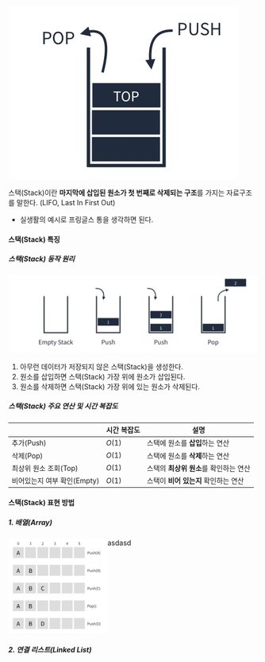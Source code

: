 ![스택 배경 이미지](/assets/images/data_structor/stack/stack_thumbnail.webp)

스택(Stack)이란 **마지막에 삽입된 원소가 첫 번째로 삭제되는 구조**를 가지는 자료구조를 말한다. (LIFO, Last In First Out)

- 실생활의 예시로 프링글스 통을 생각하면 된다.

#### 스택(Stack) 특징

##### 스택(Stack) 동작 원리

![스택 동작 원리](/assets/images/data_structor/stack/stack_works.webp)

1. 아무런 데이터가 저장되지 않은 스택(Stack)을 생성한다.
2. 원소를 삽입하면 스택(Stack) 가장 위에 원소가 삽입된다.
3. 원소를 삭제하면 스택(Stack) 가장 위에 있는 원소가 삭제된다.

##### 스택(Stack) 주요 연산 및 시간 복잡도

|                             | 시간 복잡도 | 설명                                   |
| --------------------------- | ----------- | -------------------------------------- |
| 추가(Push)                  | $O(1)$      | 스택에 원소를 **삽입**하는 연산        |
| 삭제(Pop)                   | $O(1)$      | 스택에 원소를 **삭제**하는 연산        |
| 최상위 원소 조회(Top)       | $O(1)$      | 스택의 **최상위 원소**를 확인하는 연산 |
| 비어있는지 여부 확인(Empty) | $O(1)$      | 스택이 **비어 있는지** 확인하는 연산   |

#### 스택(Stack) 표현 방법

##### 1. 배열(Array)

<div style="display: flex; width: 100%;">
  <div>
    <img src="/assets/images/data_structor/stack/stack_array.webp" alt="스택 배열 표현" width="200px" />
  </div>
  <div style="flex-grow: 1;">asdasd</div>
</div>

##### 2. 연결 리스트(Linked List)
